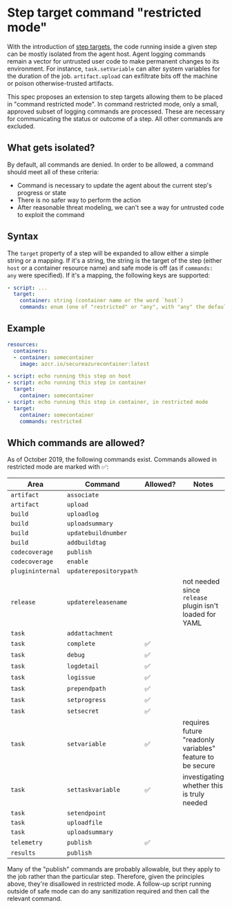 # Step target command "restricted mode"

With the introduction of [step targets](step-target.md), the code running inside a given step can be mostly isolated from the agent host.
Agent logging commands remain a vector for untrusted user code to make permanent changes to its environment.
For instance, `task.setVariable` can alter system variables for the duration of the job.
`artifact.upload` can exfiltrate bits off the machine or poison otherwise-trusted artifacts.

This spec proposes an extension to step targets allowing them to be placed in "command restricted mode".
In command restricted mode, only a small, approved subset of logging commands are processed.
These are necessary for communicating the status or outcome of a step.
All other commands are excluded.

## What gets isolated?

By default, all commands are denied.
In order to be allowed, a command should meet all of these criteria:
- Command is necessary to update the agent about the current step's progress or state
- There is no safer way to perform the action
- After reasonable threat modeling, we can't see a way for untrusted code to exploit the command

## Syntax

The `target` property of a step will be expanded to allow either a simple string or a mapping.
If it's a string, the string is the target of the step (either `host` or a container resource name) and safe mode is off (as if `commands: any` were specified).
If it's a mapping, the following keys are supported:

```yaml
- script: ...
  target:
    container: string (container name or the word `host`)
    commands: enum (one of "restricted" or "any", with "any" the default)
```

## Example

```yaml
resources:
  containers:
  - container: somecontainer
    image: azcr.io/secureazurecontainer:latest

- script: echo running this step on host
- script: echo running this step in container
  target:
    container: somecontainer
- script: echo running this step in container, in restricted mode
  target:
    container: somecontainer
    commands: restricted
```

## Which commands are allowed?

As of October 2019, the following commands exist.
Commands allowed in restricted mode are marked with ✅:

| Area | Command | Allowed? | Notes
|------|---------|----------|------
| `artifact` |  `associate`
| `artifact` |  `upload`
| `build` |  `uploadlog`
| `build` |  `uploadsummary`
| `build` |  `updatebuildnumber`
| `build` |  `addbuildtag`
| `codecoverage` |  `publish`
| `codecoverage` |  `enable`
| `plugininternal` |  `updaterepositorypath`
| `release` |  `updatereleasename` | | not needed since `release` plugin isn't loaded for YAML
| `task` |  `addattachment`
| `task` |  `complete` | ✅
| `task` |  `debug` | ✅
| `task` |  `logdetail` | ✅
| `task` |  `logissue` | ✅
| `task` |  `prependpath` | ✅
| `task` |  `setprogress` | ✅
| `task` |  `setsecret` | ✅
| `task` |  `setvariable` | ✅ | requires future "readonly variables" feature to be secure
| `task` |  `settaskvariable` | ✅ | investigating whether this is truly needed
| `task` |  `setendpoint`
| `task` |  `uploadfile`
| `task` |  `uploadsummary`
| `telemetry` |  `publish` | ✅
| `results` |  `publish`

Many of the "publish" commands are probably allowable, but they apply to the job rather than the particular step.
Therefore, given the principles above, they're disallowed in restricted mode.
A follow-up script running outside of safe mode can do any sanitization required and then call the relevant command.

